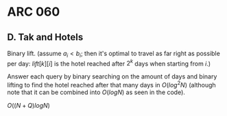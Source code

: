 # ARC 060

## D. Tak and Hotels
Binary lift. (assume $a_i<b_i$; then it's optimal to travel as far right as possible per day: $lift[k][i]$ is the hotel reached after $2^k$ days when starting from $i$.)

Answer each query by binary searching on the amount of days and binary lifting to find the hotel reached after that many days in $O(log^2N)$ (although note that it can be combined into $O(logN)$ as seen in the code).

$O((N+Q)logN)$